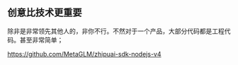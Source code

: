 ## 创意比技术更重要

除非是非常领先其他人的，非你不行。不然对于一个产品，大部分代码都是工程代码。甚至非常简单；









https://github.com/MetaGLM/zhipuai-sdk-nodejs-v4